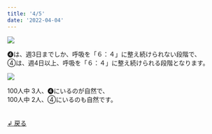 ```yaml
---
title: '4/5'
date: '2022-04-04'
---
```

![](/images/04_0.jpg)

➍は、週3日までしか、呼吸を「６：４」に整え続けられない段階で、  
④は、週4日以上、呼吸を「６：４」に整え続けられる段階となります。

![](/images/04_3.jpg)

100人中 3人、➍にいるのが自然で、  
100人中 2人、④にいるのも自然です。

　  
[ ↲ 戻る ](https://01234567890.thebase.in/about)
